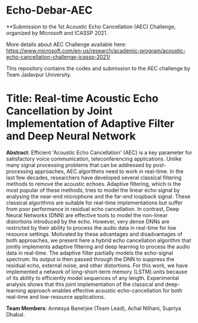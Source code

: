 # Echo-Debar-AEC
**Submission to the 1st Acoustic Echo Cancellation (AEC) Challenge, organized by Microsoft and ICASSP 2021.

More details about AEC Challenge available here:
https://www.microsoft.com/en-us/research/academic-program/acoustic-echo-cancellation-challenge-icassp-2021/

This repository contains the codes and submission to the AEC challenge by Team Jadavpur University. 


# **Title: Real-time Acoustic Echo Cancellation by Joint Implementation of Adaptive Filter and Deep Neural Network**

**Abstract**: Efficient 'Acoustic Echo Cancellation' (AEC) is a key parameter for satisfactory voice communication, teleconferencing applications. Unlike many signal processing problems that can be addressed by post-processing approaches, AEC algorithms need to work in real-time. In the last few decades, researchers have developed several classical filtering methods to remove the acoustic echoes. Adaptive filtering, which is the most popular of these methods, tries to model the linear echo signal by analysing the near-end microphone and the far-end loopback signal. These classical algorithms are suitable for real-time implementations but suffer from poor performance in residual echo cancellation. In contrast, Deep Neural Networks (DNN) are effective tools to model the non-linear distortions introduced by the echo. However, very dense DNNs are restricted by their ability to process the audio data in real-time for low resource settings. Motivated by these advantages and disadvantages of both approaches, we present here a hybrid echo cancellation algorithm that jointly implements adaptive filtering and deep learning to process the audio data in real-time. The adaptive filter partially models the echo-signal spectrum. Its output is then passed through the DNN to suppress the residual echo, external noise, and other distortions. For this work, we have implemented a network of long-short-term memory (LSTM) units because of its ability to efficiently model sequences of any length. Experimental analysis shows that this joint implementation of the classical and deep-learning approach enables effective acoustic echo-cancellation for both real-time and low-resource applications.


**Team Members**: Annesya Banerjee (Team Lead), Achal Nilhani, Supriya Dhabal.
